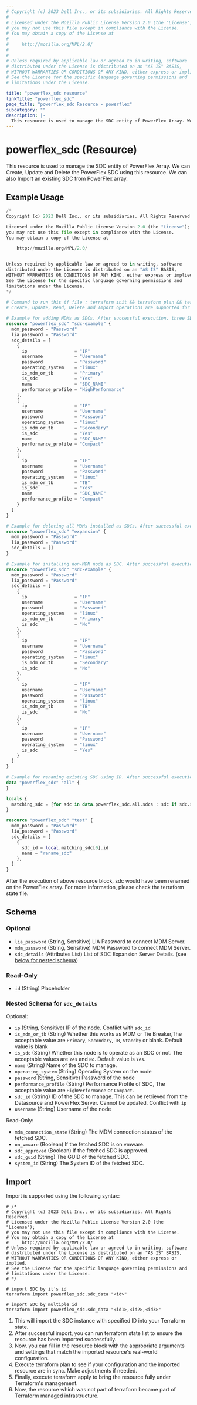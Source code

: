 ```yaml
---
# Copyright (c) 2023 Dell Inc., or its subsidiaries. All Rights Reserved.
# 
# Licensed under the Mozilla Public License Version 2.0 (the "License");
# you may not use this file except in compliance with the License.
# You may obtain a copy of the License at
# 
#     http://mozilla.org/MPL/2.0/
# 
# 
# Unless required by applicable law or agreed to in writing, software
# distributed under the License is distributed on an "AS IS" BASIS,
# WITHOUT WARRANTIES OR CONDITIONS OF ANY KIND, either express or implied.
# See the License for the specific language governing permissions and
# limitations under the License.

title: "powerflex_sdc resource"
linkTitle: "powerflex_sdc"
page_title: "powerflex_sdc Resource - powerflex"
subcategory: ""
description: |-
  This resource is used to manage the SDC entity of PowerFlex Array. We can Create, Update and Delete the PowerFlex SDC using this resource. We can also Import an existing SDC from PowerFlex array.
---
```


# powerflex_sdc (Resource)

This resource is used to manage the SDC entity of PowerFlex Array. We can Create, Update and Delete the PowerFlex SDC using this resource. We can also Import an existing SDC from PowerFlex array.


## Example Usage

```terraform
/*
Copyright (c) 2023 Dell Inc., or its subsidiaries. All Rights Reserved.

Licensed under the Mozilla Public License Version 2.0 (the "License");
you may not use this file except in compliance with the License.
You may obtain a copy of the License at

    http://mozilla.org/MPL/2.0/


Unless required by applicable law or agreed to in writing, software
distributed under the License is distributed on an "AS IS" BASIS,
WITHOUT WARRANTIES OR CONDITIONS OF ANY KIND, either express or implied.
See the License for the specific language governing permissions and
limitations under the License.
*/

# Command to run this tf file : terraform init && terraform plan && terraform apply.
# Create, Update, Read, Delete and Import operations are supported for this resource.

# Example for adding MDMs as SDCs. After successful execution, three SDCs will be added.
resource "powerflex_sdc" "sdc-example" {
  mdm_password = "Password"
  lia_password = "Password"
  sdc_details = [
    {
      ip                  = "IP"
      username            = "Username"
      password            = "Password"
      operating_system    = "linux"
      is_mdm_or_tb        = "Primary"
      is_sdc              = "Yes"
      name                = "SDC_NAME"
      performance_profile = "HighPerformance"
    },
    {
      ip                  = "IP"
      username            = "Username"
      password            = "Password"
      operating_system    = "linux"
      is_mdm_or_tb        = "Secondary"
      is_sdc              = "Yes"
      name                = "SDC_NAME"
      performance_profile = "Compact"
    },
    {
      ip                  = "IP"
      username            = "Username"
      password            = "Password"
      operating_system    = "linux"
      is_mdm_or_tb        = "TB"
      is_sdc              = "Yes"
      name                = "SDC_NAME"
      performance_profile = "Compact"
    }
  ]
}

# Example for deleting all MDMs installed as SDCs. After successful execution, SDCs will be removed from the cluster. 
resource "powerflex_sdc" "expansion" {
  mdm_password = "Password"
  lia_password = "Password"
  sdc_details = []
}

# Example for installing non-MDM node as SDC. After successful execution, one SDC will be added.
resource "powerflex_sdc" "sdc-example" {
  mdm_password = "Password"
  lia_password = "Password"
  sdc_details = [
    {
      ip                  = "IP"
      username            = "Username"
      password            = "Password"
      operating_system    = "linux"
      is_mdm_or_tb        = "Primary"
      is_sdc              = "No"
    },
    {
      ip                  = "IP"
      username            = "Username"
      password            = "Password"
      operating_system    = "linux"
      is_mdm_or_tb        = "Secondary"
      is_sdc              = "No"
    },
    {
      ip                  = "IP"
      username            = "Username"
      password            = "Password"
      operating_system    = "linux"
      is_mdm_or_tb        = "TB"
      is_sdc              = "No"
    },
    {
      ip                  = "IP"
      username            = "Username"
      password            = "Password"
      operating_system    = "linux"
      is_sdc              = "Yes"
    }
  ]
}

# Example for renaming existing SDC using ID. After successful execution, SDC will be renamed.
data "powerflex_sdc" "all" {
}

locals {
  matching_sdc = [for sdc in data.powerflex_sdc.all.sdcs : sdc if sdc.sdc_ip == "IP address of the SDC node to get SDC ID"]
}

resource "powerflex_sdc" "test" {
  mdm_password = "Password"
  lia_password = "Password"
  sdc_details = [
    {
      sdc_id = local.matching_sdc[0].id
      name = "rename_sdc"
    },
  ]
}
```

After the execution of above resource block, sdc would have been renamed on the PowerFlex array. For more information, please check the terraform state file.

<!-- schema generated by tfplugindocs -->
## Schema

### Optional

- `lia_password` (String, Sensitive) LIA Password to connect MDM Server.
- `mdm_password` (String, Sensitive) MDM Password to connect MDM Server.
- `sdc_details` (Attributes List) List of SDC Expansion Server Details. (see [below for nested schema](#nestedatt--sdc_details))

### Read-Only

- `id` (String) Placeholder

<a id="nestedatt--sdc_details"></a>
### Nested Schema for `sdc_details`

Optional:

- `ip` (String, Sensitive) IP of the node. Conflict with `sdc_id`
- `is_mdm_or_tb` (String) Whether this works as MDM or Tie Breaker,The acceptable value are `Primary`, `Secondary`, `TB`, `Standby` or blank. Default value is blank
- `is_sdc` (String) Whether this node is to operate as an SDC or not. The acceptable values are `Yes` and `No`. Default value is `Yes`.
- `name` (String) Name of the SDC to manage.
- `operating_system` (String) Operating System on the node
- `password` (String, Sensitive) Password of the node
- `performance_profile` (String) Performance Profile of SDC, The acceptable value are `HighPerformance` or `Compact`.
- `sdc_id` (String) ID of the SDC to manage. This can be retrieved from the Datasource and PowerFlex Server. Cannot be updated. Conflict with `ip`
- `username` (String) Username of the node

Read-Only:

- `mdm_connection_state` (String) The MDM connection status of the fetched SDC.
- `on_vmware` (Boolean) If the fetched SDC is on vmware.
- `sdc_approved` (Boolean) If the fetched SDC is approved.
- `sdc_guid` (String) The GUID of the fetched SDC.
- `system_id` (String) The System ID of the fetched SDC.

## Import

Import is supported using the following syntax:

```shell
# /*
# Copyright (c) 2023 Dell Inc., or its subsidiaries. All Rights Reserved.
# Licensed under the Mozilla Public License Version 2.0 (the "License");
# you may not use this file except in compliance with the License.
# You may obtain a copy of the License at
#     http://mozilla.org/MPL/2.0/
# Unless required by applicable law or agreed to in writing, software
# distributed under the License is distributed on an "AS IS" BASIS,
# WITHOUT WARRANTIES OR CONDITIONS OF ANY KIND, either express or implied.
# See the License for the specific language governing permissions and
# limitations under the License.
# */

# import SDC by it's id
terraform import powerflex_sdc.sdc_data "<id>"

# import SDC by multiple id
terraform import powerflex_sdc.sdc_data "<id1>,<id2>,<id3>"
```

1. This will import the SDC instance with specified ID into your Terraform state.
2. After successful import, you can run terraform state list to ensure the resource has been imported successfully.
3. Now, you can fill in the resource block with the appropriate arguments and settings that match the imported resource's real-world configuration.
4. Execute terraform plan to see if your configuration and the imported resource are in sync. Make adjustments if needed.
5. Finally, execute terraform apply to bring the resource fully under Terraform's management.
6. Now, the resource which was not part of terraform became part of Terraform managed infrastructure.